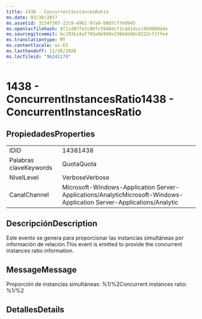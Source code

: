 ```yaml
---
title: 1438 - ConcurrentInstancesRatio
ms.date: 03/30/2017
ms.assetid: 3234f307-22c9-4961-97a8-88d7c77e9945
ms.openlocfilehash: 8f1cd87fa7c08fc5946dcf1c4d1dccc9dd980dde
ms.sourcegitcommit: bc293b14af795e0e999e3304dd40c0222cf2ffe4
ms.translationtype: MT
ms.contentlocale: es-ES
ms.lasthandoff: 11/26/2020
ms.locfileid: "96241179"
---
```

# <a name="1438---concurrentinstancesratio"></a><span data-ttu-id="18d20-102">1438 - ConcurrentInstancesRatio</span><span class="sxs-lookup"><span data-stu-id="18d20-102">1438 - ConcurrentInstancesRatio</span></span>

## <a name="properties"></a><span data-ttu-id="18d20-103">Propiedades</span><span class="sxs-lookup"><span data-stu-id="18d20-103">Properties</span></span>  
  
|||  
|-|-|  
|<span data-ttu-id="18d20-104">ID</span><span class="sxs-lookup"><span data-stu-id="18d20-104">ID</span></span>|<span data-ttu-id="18d20-105">1438</span><span class="sxs-lookup"><span data-stu-id="18d20-105">1438</span></span>|  
|<span data-ttu-id="18d20-106">Palabras clave</span><span class="sxs-lookup"><span data-stu-id="18d20-106">Keywords</span></span>|<span data-ttu-id="18d20-107">Quota</span><span class="sxs-lookup"><span data-stu-id="18d20-107">Quota</span></span>|  
|<span data-ttu-id="18d20-108">Nivel</span><span class="sxs-lookup"><span data-stu-id="18d20-108">Level</span></span>|<span data-ttu-id="18d20-109">Verbose</span><span class="sxs-lookup"><span data-stu-id="18d20-109">Verbose</span></span>|  
|<span data-ttu-id="18d20-110">Canal</span><span class="sxs-lookup"><span data-stu-id="18d20-110">Channel</span></span>|<span data-ttu-id="18d20-111">Microsoft-Windows-Application Server-Applications/Analytic</span><span class="sxs-lookup"><span data-stu-id="18d20-111">Microsoft-Windows-Application Server-Applications/Analytic</span></span>|  
  
## <a name="description"></a><span data-ttu-id="18d20-112">Descripción</span><span class="sxs-lookup"><span data-stu-id="18d20-112">Description</span></span>  

 <span data-ttu-id="18d20-113">Este evento se genera para proporcionar las instancias simultáneas por información de relación.</span><span class="sxs-lookup"><span data-stu-id="18d20-113">This event is emitted to provide the concurrent instances ratio information.</span></span>  
  
## <a name="message"></a><span data-ttu-id="18d20-114">Message</span><span class="sxs-lookup"><span data-stu-id="18d20-114">Message</span></span>  

 <span data-ttu-id="18d20-115">Proporción de instancias simultáneas: %1/%2</span><span class="sxs-lookup"><span data-stu-id="18d20-115">Concurrent instances ratio: %1/%2</span></span>  
  
## <a name="details"></a><span data-ttu-id="18d20-116">Detalles</span><span class="sxs-lookup"><span data-stu-id="18d20-116">Details</span></span>
